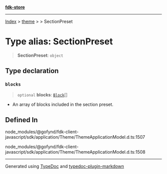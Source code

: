 [**fdk-store**](../../../README.md)
***

[Index](../../../API.md) > [theme](../../README.md) > [<internal>](../README.md) > SectionPreset

# Type alias: SectionPreset

> **SectionPreset**: `object`

## Type declaration

### `blocks`

> `optional` **blocks**: [`Block`](type-alias.Block.md)[]

- An array of blocks included in the section preset.

## Defined In

node\_modules/@gofynd/fdk-client-javascript/sdk/application/Theme/ThemeApplicationModel.d.ts:1507

node\_modules/@gofynd/fdk-client-javascript/sdk/application/Theme/ThemeApplicationModel.d.ts:1508

***
Generated using [TypeDoc](https://typedoc.org/) and [typedoc-plugin-markdown](https://www.npmjs.com/package/typedoc-plugin-markdown)
